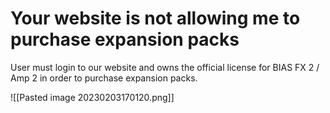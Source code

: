# Your website is not allowing me to purchase expansion packs

User must login to our website and owns the official license for BIAS FX 2 / Amp 2 in order to purchase expansion packs.

![[Pasted image 20230203170120.png]]
